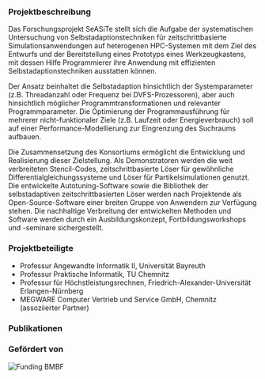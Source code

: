 ### Projektbeschreibung

Das Forschungsprojekt SeASiTe stellt sich die Aufgabe der systematischen Untersuchung von Selbstadaptionstechniken für zeitschrittbasierte Simulationsanwendungen auf heterogenen HPC-Systemen mit dem Ziel des Entwurfs und der Bereitstellung eines Prototyps eines Werkzeugkastens, mit dessen Hilfe Programmierer ihre Anwendung mit effizienten Selbstadaptionstechniken ausstatten können.

Der Ansatz beinhaltet die Selbstadaption hinsichtlich der Systemparameter (z.B. Threadanzahl oder Frequenz bei DVFS-Prozessoren), aber auch hinsichtlich möglicher Programmtransformationen und relevanter Programmparameter. Die Optimierung der Programmausführung für mehrerer nicht-funktionaler Ziele (z.B. Laufzeit oder Energieverbrauch) soll auf einer Performance-Modellierung zur Eingrenzung des Suchraums aufbauen.

Die Zusammensetzung des Konsortiums ermöglicht die Entwicklung und Realisierung dieser Zielstellung. Als Demonstratoren werden die weit verbreiteten Stencil-Codes, zeitschrittbasierte Löser für gewöhnliche Differentialgleichungssysteme und Löser für Partikelsimulationen genutzt. Die entwickelte Autotuning-Software sowie die Bibliothek der selbstadaptiven zeitschrittbasierten Löser werden nach Projektende als Open-Source-Software einer breiten Gruppe von Anwendern zur Verfügung stehen. Die nachhaltige Verbreitung der entwickelten Methoden und Software werden durch ein Ausbildungskonzept, Fortbildungsworkshops und -seminare sichergestellt.

### Projektbeteiligte

* Professur Angewandte Informatik II, Universität Bayreuth
* Professur Praktische Informatik, TU Chemnitz
* Professur für Höchstleistungsrechnen, Friedrich-Alexander-Universität Erlangen-Nürnberg
* MEGWARE Computer Vertrieb und Service GmbH, Chemnitz (assoziierter Partner)

### Publikationen

### Gefördert von

![Funding BMBF](https://raw.githubusercontent.com/wiki/RRZE-HPC/likwid/images/BMBF.png)
